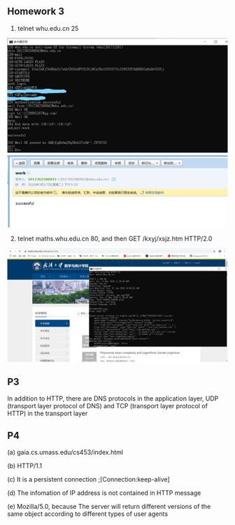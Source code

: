 ## Homework 3
1. telnet whu.edu.cn 25

![telnet-whu.png](https://github.com/jamessword/computer_net/blob/master/telnet01.jpg)
![telnet-whu.png](https://github.com/jamessword/computer_net/blob/master/telnetres.png)

2. telnet maths.whu.edu.cn 80, and then GET /kxyj/xsjz.htm HTTP/2.0

![telnet-maths.png](https://github.com/jamessword/computer_net/blob/master/telnet02.png)


## P3
In addition to HTTP, there are DNS protocols in the application layer, UDP (transport layer protocol of DNS) and TCP (transport layer protocol of HTTP) in the transport layer



## P4
(a) gaia.cs.umass.edu/cs453/index.html

(b) HTTP/1.1

(c) It is a persistent connection ;[Connection:keep-alive]

(d) The infomation of IP address is not contained in HTTP message

(e) Mozilla/5.0, because The server will return different versions of the same object according to different types of user agents
